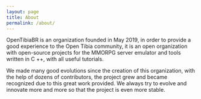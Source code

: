 ```yaml
---
layout: page
title: About
permalink: /about/
---
```


OpenTibiaBR is an organization founded in May 2019, in order to provide a good experience to the Open Tibia community, it is an open organization with open-source projects for the MMORPG server emulator and tools written in C ++, with all useful tutorials.

We made many good evolutions since the creation of this organization, with the help of dozens of contributors, the project grew and became recognized due to this great work provided.
We always try to evolve and innovate more and more so that the project is even more stable.
